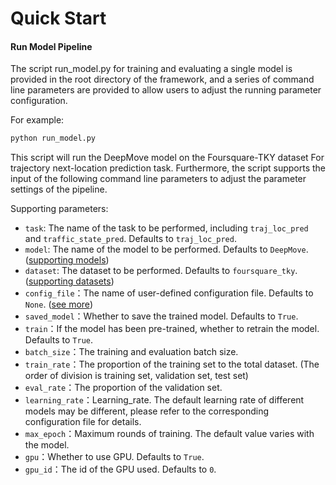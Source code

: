 # Quick Start

#### Run Model Pipeline

The script run_model.py for training and evaluating a single model is provided in the root directory of the framework, and a series of command line parameters are provided to allow users to adjust the running parameter configuration. 

For example:

```sh
python run_model.py
```

This script will run the DeepMove model on the Foursquare-TKY dataset For trajectory next-location prediction task. Furthermore, the script supports the input of the following command line parameters to adjust the parameter settings of the pipeline.

Supporting parameters:

- `task`: The name of the task to be performed, including `traj_loc_pred` and `traffic_state_pred`. Defaults to `traj_loc_pred`.
- `model`: The name of the model to be performed. Defaults to `DeepMove`. ([supporting models](https://aptx1231.github.io/Bigscity-TrafficDL-Docs/user_guide/model.html))
- `dataset`: The dataset to be performed. Defaults to `foursquare_tky`. ([supporting datasets](https://aptx1231.github.io/Bigscity-TrafficDL-Docs/user_guide/data/raw_data.html))
- `config_file`：The name of user-defined configuration file. Defaults to `None`. ([see more](../user_guide/config_settings.md))
- `saved_model`：Whether to save the trained model. Defaults to `True`.
- `train`：If the model has been pre-trained, whether to retrain the model. Defaults to `True`.
- `batch_size`：The training and evaluation batch size.
- `train_rate`：The proportion of the training set to the total dataset. (The order of division is training set, validation set, test set)
- `eval_rate`：The proportion of the validation set.
- `learning_rate`：Learning_rate. The default learning rate of different models may be different, please refer to the corresponding configuration file for details.
- `max_epoch`：Maximum rounds of training. The default value varies with the model.
- `gpu`：Whether to use GPU. Defaults to `True`.
- `gpu_id`：The id of the GPU used. Defaults to `0`.

